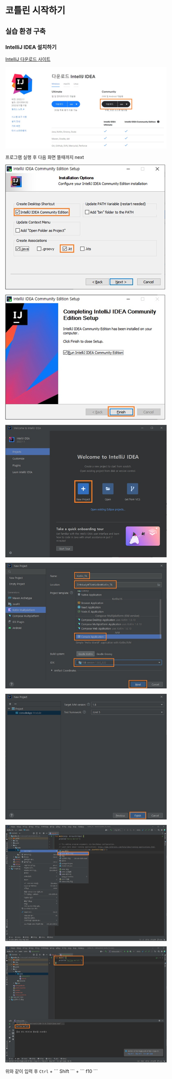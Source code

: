 코틀린 시작하기
==
실습 환경 구축
--
### IntelliJ IDEA 설치하기
[IntelliJ 다운로드 사이트](https://www.jetbrains.com/ko-kr/idea/download/#section=windows)
<p>

[<img src="../img/Kotlin/1/downsite.jpg">](https://www.jetbrains.com/ko-kr/idea/download/#section=windows)

</p>

프로그램 실행 후 다음 화면 뜰때까지 next
<p><img src="../img/Kotlin/1/install.jpg"></p>
<p><img src="../img/Kotlin/1/installFinish.jpg"></p>
<p><img src="../img/Kotlin/1/newProject.jpg"></p>
<p><img src="../img/Kotlin/1/newProject2.jpg"></p>
<p><img src="../img/Kotlin/1/newProject3.jpg"></p>
<p><img src="../img/Kotlin/1/newClass.jpg"></p>
<p><img src="../img/Kotlin/1/hellowolrd.jpg"></p>
위와 같이 입력 후 <code>Ctrl</code> + ``` Shift ``` + ``` f10 ```